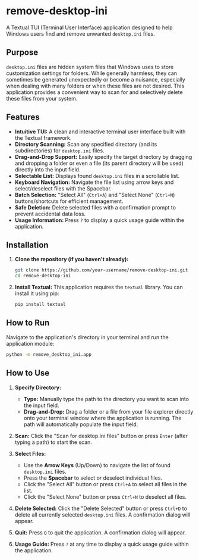 # remove-desktop-ini

A Textual TUI (Terminal User Interface) application designed to help Windows users find and remove unwanted `desktop.ini` files.

## Purpose

`desktop.ini` files are hidden system files that Windows uses to store customization settings for folders. While generally harmless, they can sometimes be generated unexpectedly or become a nuisance, especially when dealing with many folders or when these files are not desired. This application provides a convenient way to scan for and selectively delete these files from your system.

## Features

-   **Intuitive TUI:** A clean and interactive terminal user interface built with the Textual framework.
-   **Directory Scanning:** Scan any specified directory (and its subdirectories) for `desktop.ini` files.
-   **Drag-and-Drop Support:** Easily specify the target directory by dragging and dropping a folder or even a file (its parent directory will be used) directly into the input field.
-   **Selectable List:** Displays found `desktop.ini` files in a scrollable list.
-   **Keyboard Navigation:** Navigate the file list using arrow keys and select/deselect files with the Spacebar.
-   **Batch Selection:** "Select All" (`Ctrl+A`) and "Select None" (`Ctrl+N`) buttons/shortcuts for efficient management.
-   **Safe Deletion:** Delete selected files with a confirmation prompt to prevent accidental data loss.
-   **Usage Information:** Press `?` to display a quick usage guide within the application.

## Installation

1.  **Clone the repository (if you haven't already):**
    ```bash
    git clone https://github.com/your-username/remove-desktop-ini.git
    cd remove-desktop-ini
    ```

2.  **Install Textual:**
    This application requires the `textual` library. You can install it using pip:
    ```bash
    pip install textual
    ```

## How to Run

Navigate to the application's directory in your terminal and run the application module:

```bash
python -m remove_desktop_ini.app
```

## How to Use

1.  **Specify Directory:**
    *   **Type:** Manually type the path to the directory you want to scan into the input field.
    *   **Drag-and-Drop:** Drag a folder or a file from your file explorer directly onto your terminal window where the application is running. The path will automatically populate the input field.

2.  **Scan:** Click the "Scan for desktop.ini files" button or press `Enter` (after typing a path) to start the scan.

3.  **Select Files:**
    *   Use the **Arrow Keys** (Up/Down) to navigate the list of found `desktop.ini` files.
    *   Press the **Spacebar** to select or deselect individual files.
    *   Click the "Select All" button or press `Ctrl+A` to select all files in the list.
    *   Click the "Select None" button or press `Ctrl+N` to deselect all files.

4.  **Delete Selected:** Click the "Delete Selected" button or press `Ctrl+D` to delete all currently selected `desktop.ini` files. A confirmation dialog will appear.

5.  **Quit:** Press `Q` to quit the application. A confirmation dialog will appear.

6.  **Usage Guide:** Press `?` at any time to display a quick usage guide within the application.
